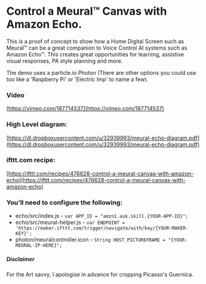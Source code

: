 # Control a Meural™ Canvas with Amazon Echo.

This is a proof of concept to show how a Home Digital Screen such as Meural™ can be a great companion to Voice Control AI systems such as Amazon Echo™.
This creates great opportunities for learning, assistive visual responses, PA style planning and more.

The demo uses a particle.io Photon
(There are other options you could use too like a 'Raspberry Pi' or 'Electric Imp' to name a few).

### Video
[https://vimeo.com/187714537](https://vimeo.com/187714537)

### High Level diagram:
[https://dl.dropboxusercontent.com/u/32939993/meural-echo-diagram.pdf](https://dl.dropboxusercontent.com/u/32939993/meural-echo-diagram.pdf)

### ifttt.com recipe:
[https://ifttt.com/recipes/476628-control-a-meural-canvas-with-amazon-echo](https://ifttt.com/recipes/476628-control-a-meural-canvas-with-amazon-echo)

### You'll need to configure the following:

* echo/src/index.js - `var APP_ID = "amzn1.ask.skill.{YOUR-APP-ID}";`
* echo/src/meural-helper.js - `var ENDPOINT = 'https://maker.ifttt.com/trigger/navigate/with/key/{YOUR-MAKER-KEY}';`
* photon/meuralcontroller.icon - `String HOST_PICTUREFRAME = "{YOUR-MEURAL-IP-HERE}";`


##### Disclaimer #####
For the Art savvy, I apologise in advance for cropping Picasso's Guernica.
